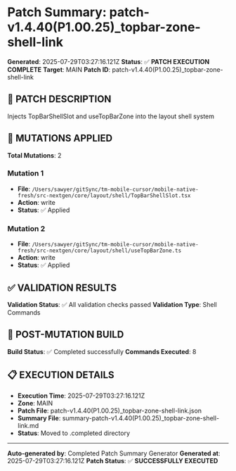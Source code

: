 # Patch Summary: patch-v1.4.40(P1.00.25)_topbar-zone-shell-link

**Generated**: 2025-07-29T03:27:16.121Z
**Status**: ✅ **PATCH EXECUTION COMPLETE**
**Target**: MAIN
**Patch ID**: patch-v1.4.40(P1.00.25)_topbar-zone-shell-link

## 🎯 **PATCH DESCRIPTION**

Injects TopBarShellSlot and useTopBarZone into the layout shell system

## 🔧 **MUTATIONS APPLIED**

**Total Mutations**: 2

### **Mutation 1**
- **File**: `/Users/sawyer/gitSync/tm-mobile-cursor/mobile-native-fresh/src-nextgen/core/layout/shell/TopBarShellSlot.tsx`
- **Action**: write
- **Status**: ✅ Applied

### **Mutation 2**
- **File**: `/Users/sawyer/gitSync/tm-mobile-cursor/mobile-native-fresh/src-nextgen/core/layout/shell/useTopBarZone.ts`
- **Action**: write
- **Status**: ✅ Applied

## ✅ **VALIDATION RESULTS**

**Validation Status**: ✅ All validation checks passed
**Validation Type**: Shell Commands

## 🚀 **POST-MUTATION BUILD**

**Build Status**: ✅ Completed successfully
**Commands Executed**: 8

## 📋 **EXECUTION DETAILS**

- **Execution Time**: 2025-07-29T03:27:16.121Z
- **Zone**: MAIN
- **Patch File**: patch-v1.4.40(P1.00.25)_topbar-zone-shell-link.json
- **Summary File**: summary-patch-v1.4.40(P1.00.25)_topbar-zone-shell-link.md
- **Status**: Moved to .completed directory

---
**Auto-generated by**: Completed Patch Summary Generator
**Generated at**: 2025-07-29T03:27:16.121Z
**Patch Status**: ✅ **SUCCESSFULLY EXECUTED**
